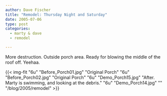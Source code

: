```yaml
---
author: Dave Fischer
title: "Remodel: Thursday Night and Saturday"
date: 2005-07-06
type: post
categories:
  - marty & dave
  - remodel

---
```


More destruction. Outside porch area. Ready for blowing the middle of the roof off. Yeehaa.

<!--more-->

{{< img-fit
    "6u" "Before_Porch01.jpg" "Original Porch"
    "6u" "Before_Porch02.jpg" "Original Porch"
    "6u" "Demo_Porch15.jpg" "After. Marty is swimming, and looking at the debris."
    "6u" "Demo_Porch14.jpg" ""
    "/blog/2005/remodel" >}}
